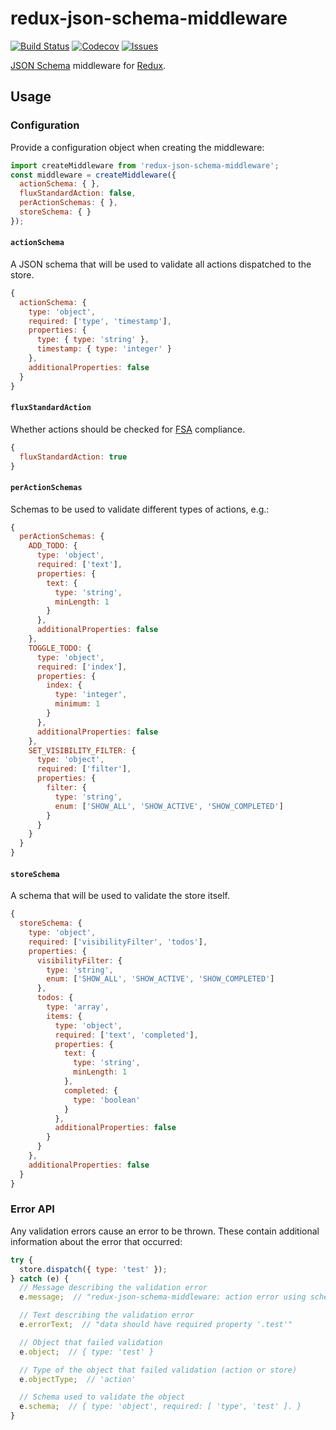# redux-json-schema-middleware

[![Build Status](https://travis-ci.org/simpleigh/redux-json-schema-middleware.svg?branch=master)](https://travis-ci.org/simpleigh/redux-json-schema-middleware)
[![Codecov](https://img.shields.io/codecov/c/github/simpleigh/redux-json-schema-middleware.svg)](https://codecov.io/gh/simpleigh/redux-json-schema-middleware)
[![Issues](https://img.shields.io/github/issues/simpleigh/redux-json-schema-middleware.svg)](https://github.com/simpleigh/redux-json-schema-middleware/issues)

[JSON Schema](http://json-schema.org/) middleware for [Redux](https://redux.js.org/).

## Usage

### Configuration

Provide a configuration object when creating the middleware:

```javascript
import createMiddleware from 'redux-json-schema-middleware';
const middleware = createMiddleware({
  actionSchema: { },
  fluxStandardAction: false,
  perActionSchemas: { },
  storeSchema: { }
});
```

#### `actionSchema`

A JSON schema that will be used to validate all actions dispatched to the store.

```javascript
{
  actionSchema: {
    type: 'object',
    required: ['type', 'timestamp'],
    properties: {
      type: { type: 'string' },
      timestamp: { type: 'integer' }
    },
    additionalProperties: false
  }
}
```

#### `fluxStandardAction`

Whether actions should be checked for
[FSA](https://github.com/acdlite/flux-standard-action) compliance.

```javascript
{
  fluxStandardAction: true
}
```

#### `perActionSchemas`

Schemas to be used to validate different types of actions, e.g.:

```javascript
{
  perActionSchemas: {
    ADD_TODO: {
      type: 'object',
      required: ['text'],
      properties: {
        text: {
          type: 'string',
          minLength: 1
        }
      },
      additionalProperties: false
    },
    TOGGLE_TODO: {
      type: 'object',
      required: ['index'],
      properties: {
        index: {
          type: 'integer',
          minimum: 1
        }
      },
      additionalProperties: false
    },
    SET_VISIBILITY_FILTER: {
      type: 'object',
      required: ['filter'],
      properties: {
        filter: {
          type: 'string',
          enum: ['SHOW_ALL', 'SHOW_ACTIVE', 'SHOW_COMPLETED']
        }
      }
    }
  }
}
```

#### `storeSchema`

A schema that will be used to validate the store itself.

```javascript
{
  storeSchema: {
    type: 'object',
    required: ['visibilityFilter', 'todos'],
    properties: {
      visibilityFilter: {
        type: 'string',
        enum: ['SHOW_ALL', 'SHOW_ACTIVE', 'SHOW_COMPLETED']
      },
      todos: {
        type: 'array',
        items: {
          type: 'object',
          required: ['text', 'completed'],
          properties: {
            text: {
              type: 'string',
              minLength: 1
            },
            completed: {
              type: 'boolean'
            }
          },
          additionalProperties: false
        }
      }
    },
    additionalProperties: false
  }
}
```

### Error API

Any validation errors cause an error to be thrown.
These contain additional information about the error that occurred:

```javascript
try {
  store.dispatch({ type: 'test' });
} catch (e) {
  // Message describing the validation error
  e.message;  // "redux-json-schema-middleware: action error using schema 'action'"

  // Text describing the validation error
  e.errorText;  // "data should have required property '.test'"

  // Object that failed validation
  e.object;  // { type: 'test' }

  // Type of the object that failed validation (action or store)
  e.objectType;  // 'action'

  // Schema used to validate the object
  e.schema;  // { type: 'object', required: [ 'type', 'test' ]. }
}
```
